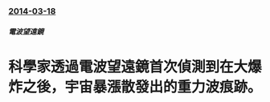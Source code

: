 ### [2014-03-18](/news/2014/03/18/index.md)

##### 電波望遠鏡
#  科學家透過電波望遠鏡首次偵測到在大爆炸之後，宇宙暴漲散發出的重力波痕跡。



